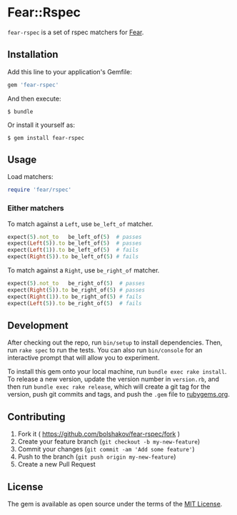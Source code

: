 # Fear::Rspec

`fear-rspec` is a set of rspec matchers for [Fear](https://github.com/bolshakov/fear).

## Installation

Add this line to your application's Gemfile:

```ruby
gem 'fear-rspec'
```

And then execute:

    $ bundle

Or install it yourself as:

    $ gem install fear-rspec

## Usage

Load matchers:

```ruby
require 'fear/rspec'
```

### Either matchers

To match against a `Left`, use `be_left_of` matcher.

```ruby
expect(5).not_to   be_left_of(5)  # passes
expect(Left(5)).to be_left_of(5)  # passes
expect(Left(1)).to be_left_of(5)  # fails
expect(Right(5)).to be_left_of(5) # fails
```

To match against a `Right`, use `be_right_of` matcher.

```ruby
expect(5).not_to   be_right_of(5)  # passes
expect(Right(5)).to be_right_of(5) # passes
expect(Right(1)).to be_right_of(5) # fails
expect(Left(5)).to be_right_of(5)  # fails
```

## Development

After checking out the repo, run `bin/setup` to install dependencies. Then, run `rake spec` to run the tests. You can also run `bin/console` for an interactive prompt that will allow you to experiment.

To install this gem onto your local machine, run `bundle exec rake install`. To release a new version, update the version number in `version.rb`, and then run `bundle exec rake release`, which will create a git tag for the version, push git commits and tags, and push the `.gem` file to [rubygems.org](https://rubygems.org).

## Contributing

1. Fork it ( https://github.com/bolshakov/fear-rspec/fork )
2. Create your feature branch (`git checkout -b my-new-feature`)
3. Commit your changes (`git commit -am 'Add some feature'`)
4. Push to the branch (`git push origin my-new-feature`)
5. Create a new Pull Request


## License

The gem is available as open source under the terms of the [MIT License](http://opensource.org/licenses/MIT).

